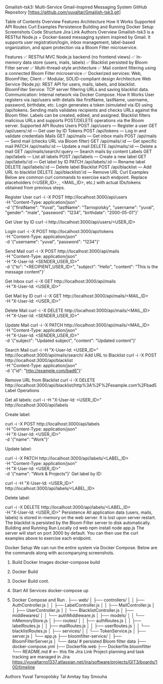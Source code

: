 Gmailish-tsk3: Multi-Service Gmail-Inspired Messaging System
GitHub Repository
[https://github.com/yuvaltar/Gmailish-tsk3.git]

Table of Contents
Overview
Features
Architecture
How It Works
Supported API Routes
Curl Examples
Persistence
Building and Running
Docker Setup
Screenshots
Code Structure
Jira Link
Authors
Overview
Gmailish-tsk3 is a RESTful Node.js + Docker-based messaging system inspired by Gmail. It supports user registration/login, inbox management, label-based organization, and spam protection via a Bloom Filter microservice.

Features
✅ RESTful MVC Node.js backend (no frontend views)
✅ In-memory data store (users, mails, labels)
✅ Blacklist persisted by Bloom Filter server
✅ Multi-thread-style architecture
✅ Mail content filtering using a connected Bloom Filter microservice
✅ Dockerized services: Web, BloomFilter, Client
✅ Modular, SOLID-compliant design
Architecture
Web Service (Node.js): REST API for users, mails, labels, and blacklist.
BloomFilter Service: TCP server filtering URLs and saving blacklist data.
Communication: Internal network via Docker Compose.
How It Works
User registers via /api/users with details like firstName, lastName, username, password, birthdate, etc.
Login generates a token (simulated via ID) using /api/tokens.
Sending mails validates recipients and checks URLs against the Bloom filter.
Labels can be created, edited, and assigned.
Blacklist filters malicious URLs and supports POST/DELETE operations via the Bloom server.
Supported API Routes
Users
POST /api/users — Register a user
GET /api/users/:id — Get user by ID
Tokens
POST /api/tokens — Log in and validate credentials
Mails
GET /api/mails — Get inbox mails
POST /api/mails — Send mail (checks URL via Bloom filter)
GET /api/mails/:id — Get specific mail
PATCH /api/mails/:id — Update a mail
DELETE /api/mails/:id — Delete a mail
GET /api/mails/search/:query — Search mails by content
Labels
GET /api/labels — List all labels
POST /api/labels — Create a new label
GET /api/labels/:id — Get label by ID
PATCH /api/labels/:id — Rename label
DELETE /api/labels/:id — Delete label
Blacklist
POST /api/blacklist — Add URL to blacklist
DELETE /api/blacklist/:id — Remove URL
Curl Examples
Below are common curl commands to exercise each endpoint. Replace placeholders (<USER_ID>, <TOKEN>, <MAIL_ID>, etc.) with actual IDs/tokens obtained from previous steps.

Register User
curl -i -X POST http://localhost:3000/api/users \
-H "Content-Type: application/json" \
-d '{"firstName": "Yuval", "lastName": "Tarnopolsky", "username": "yuval", "gender": "male", "password": "1234", "birthdate": "2000-05-01"}'


Get User by ID
curl -i http://localhost:3000/api/users/<USER_ID>

Login
curl -i -X POST http://localhost:3000/api/tokens \
-H "Content-Type: application/json" \
-d '{"username": "yuval", "password": "1234"}'


Send Mail
curl -i -X POST http://localhost:3000/api/mails \
-H "Content-Type: application/json" \
-H "X-User-Id: <SENDER_USER_ID>" \
-d '{"to": "<RECIPIENT_USER_ID>", "subject": "Hello", "content": "This is the message content"}'


Get Inbox
curl -i -X GET http://localhost:3000/api/mails \
-H "X-User-Id: <USER_ID>"


Get Mail by ID
curl -i -X GET http://localhost:3000/api/mails/<MAIL_ID> \
-H "X-User-Id: <USER_ID>"


Delete Mail
curl -i -X DELETE http://localhost:3000/api/mails/<MAIL_ID> \
-H "X-User-Id: <SENDER_USER_ID>"


Update Mail
curl -i -X PATCH http://localhost:3000/api/mails/<MAIL_ID> \
-H "Content-Type: application/json" \
-H "X-User-Id: <SENDER_USER_ID>" \
-d '{"subject": "Updated subject", "content": "Updated content"}'


Search Mail
curl -i -H "X-User-Id: <USER_ID>" \
http://localhost:3000/api/mails/search/<QUERY>
Add URL to Blacklist
curl -i -X POST http://localhost:3000/api/blacklist \
-H "Content-Type: application/json" \
-d '{"id": "http://example.com/bad6"}'


Remove URL from Blacklist
curl -i -X DELETE http://localhost:3000/api/blacklist/http%3A%2F%2Fexample.com%2Fbad5
Label Operations


Get all labels:
curl -i -H "X-User-Id: <USER_ID>" http://localhost:3000/api/labels


Create label:

curl -i -X POST http://localhost:3000/api/labels \
-H "Content-Type: application/json" \
-H "X-User-Id: <USER_ID>" \
-d '{"name": "Work"}'


Update label:

curl -i -X PATCH http://localhost:3000/api/labels/<LABEL_ID> \
-H "Content-Type: application/json" \
-H "X-User-Id: <USER_ID>" \
-d '{"name": "Work & Projects"}'
Get label by ID:

curl -i -H "X-User-Id: <USER_ID>" http://localhost:3000/api/labels/<LABEL_ID>


Delete label:

curl -i -X DELETE http://localhost:3000/api/labels/<LABEL_ID> \
-H "X-User-Id: <USER_ID>"
Persistence
All application data (users, mails, labels) is stored in-memory on the web server. It is lost upon server restart.
The blacklist is persisted by the Bloom Filter server to disk automatically.
Building and Running
Run Locally
cd web
npm install
node app.js
The server will start on port 3000 by default. You can then use the curl examples above to exercise each endpoint.

Docker Setup
We can run the entire system via Docker Compose. Below are the commands along with accompanying screenshots.

1. Build Docker Images
docker-compose build
1. Docker Build

1. Docker Build cont.

2. Start All Services
docker-compose up
2. Docker Compose and Run
.
├── web/
│   ├── controllers/
│   │   ├── AuthController.js
│   │   ├── LabelController.js
│   │   ├── MailController.js
│   │   ├── UserController.js
│   │   └── BlacklistController.js
│   ├── middlewares/
│   │   └── authMiddleware.js
│   ├── models/
│   │   └── InMemoryStore.js
│   ├── routes/
│   │   ├── authRoutes.js
│   │   ├── labelRoutes.js
│   │   ├── mailRoutes.js
│   │   ├── userRoutes.js
│   │   └── blacklistRoutes.js
│   ├── services/
│   │   └── TokenService.js
│   ├── server.js
│   └── app.js
├── bloomfilter-service/
│   ├── BloomFilterServer.js
│   └── data/        # persisted Bloom filter data
├── docker-compose.yml
├── Dockerfile.web
├── Dockerfile.bloomfilter
└── README.md         # <— this file
Jira Link
Project planning and task tracking are managed in Jira:
https://yuvaltarno1337.atlassian.net/jira/software/projects/GIT3/boards/100/timeline

Authors
Yuval Tarnopolsky
Tal Amitay
Itay Smouha